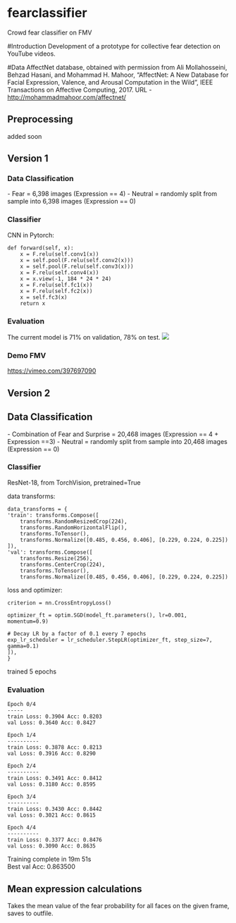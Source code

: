 # fearclassifier
Crowd fear classifier on FMV

#Introduction 
Development of a prototype for collective fear detection on YouTube videos. 

#Data
AffectNet database, obtained with permission from Ali Mollahosseini, Behzad Hasani, and Mohammad H. Mahoor, “AffectNet: A New Database for Facial Expression, Valence, and Arousal Computation in the Wild”, IEEE Transactions on Affective Computing, 2017. URL - http://mohammadmahoor.com/affectnet/

<h2>Preprocessing</h2>
added soon

<h2>Version 1</h2>
<h3>Data Classification</h3>
- Fear = 6,398 images (Expression == 4)
- Neutral = randomly split from sample into 6,398 images (Expression == 0)

<h3>Classifier</h3>
CNN in Pytorch:

    def forward(self, x):
        x = F.relu(self.conv1(x))
        x = self.pool(F.relu(self.conv2(x)))
        x = self.pool(F.relu(self.conv3(x)))
        x = F.relu(self.conv4(x))
        x = x.view(-1, 184 * 24 * 24)
        x = F.relu(self.fc1(x))
        x = F.relu(self.fc2(x))
        x = self.fc3(x)
        return x


<h3>Evaluation</h3>
The current model is 71% on validation, 78% on test.

<img src="/results/fearclassifier.gif">

<h3>Demo FMV</h3>
<a href="https://vimeo.com/397697090">https://vimeo.com/397697090</a>

<h2>Version 2</h2>
<h2>Data Classification</h2>
- Combination of Fear and Surprise = 20,468 images (Expression == 4 + Expression ==3)
- Neutral = randomly split from sample into 20,468 images (Expression == 0)

<h3>Classifier</h3>
ResNet-18, from TorchVision, pretrained=True

data transforms:

    data_transforms = {
    'train': transforms.Compose([
        transforms.RandomResizedCrop(224),
        transforms.RandomHorizontalFlip(),
        transforms.ToTensor(),
        transforms.Normalize([0.485, 0.456, 0.406], [0.229, 0.224, 0.225])
    ]),
    'val': transforms.Compose([
        transforms.Resize(256),
        transforms.CenterCrop(224),
        transforms.ToTensor(),
        transforms.Normalize([0.485, 0.456, 0.406], [0.229, 0.224, 0.225])
  
  loss and optimizer:
  
    criterion = nn.CrossEntropyLoss()

    optimizer_ft = optim.SGD(model_ft.parameters(), lr=0.001, momentum=0.9)

    # Decay LR by a factor of 0.1 every 7 epochs
    exp_lr_scheduler = lr_scheduler.StepLR(optimizer_ft, step_size=7, gamma=0.1)
    ]),
    }
    
  trained 5 epochs

<h3>Evaluation</h3>
    
    Epoch 0/4
    -----
    train Loss: 0.3904 Acc: 0.8203
    val Loss: 0.3640 Acc: 0.8427

    Epoch 1/4
    ----------
    train Loss: 0.3878 Acc: 0.8213
    val Loss: 0.3916 Acc: 0.8290

    Epoch 2/4
    ----------
    train Loss: 0.3491 Acc: 0.8412
    val Loss: 0.3180 Acc: 0.8595

    Epoch 3/4
    ----------
    train Loss: 0.3430 Acc: 0.8442
    val Loss: 0.3021 Acc: 0.8615

    Epoch 4/4
    ----------
    train Loss: 0.3377 Acc: 0.8476
    val Loss: 0.3090 Acc: 0.8635

Training complete in 19m 51s<br>
Best val Acc: 0.863500

<h2>Mean expression calculations</h2>
Takes the mean value of the fear probability for all faces on the given frame, saves to outfile.
